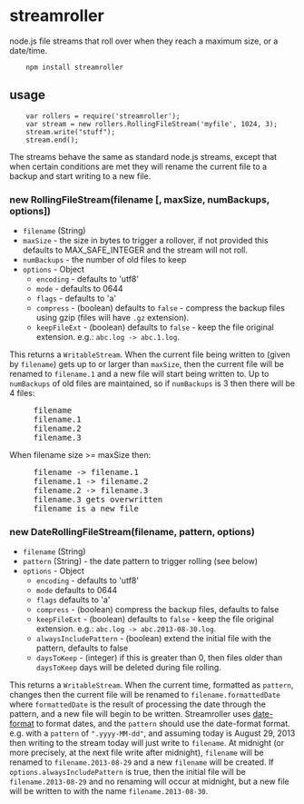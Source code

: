 streamroller
============

node.js file streams that roll over when they reach a maximum size, or a date/time.

        npm install streamroller

## usage

        var rollers = require('streamroller');
        var stream = new rollers.RollingFileStream('myfile', 1024, 3);
        stream.write("stuff");
        stream.end();

The streams behave the same as standard node.js streams, except that when certain conditions are met they will rename the current file to a backup and start writing to a new file.

### new RollingFileStream(filename [, maxSize, numBackups, options])
* `filename` (String)
* `maxSize` - the size in bytes to trigger a rollover, if not provided this defaults to MAX_SAFE_INTEGER and the stream will not roll.
* `numBackups` - the number of old files to keep
* `options` - Object
  * `encoding` - defaults to 'utf8'
  * `mode` - defaults to 0644
  * `flags` - defaults to 'a'
  * `compress` - (boolean) defaults to `false` - compress the backup files using gzip (files will have `.gz` extension).
  * `keepFileExt` - (boolean) defaults to `false` - keep the file original extension. e.g.: `abc.log -> abc.1.log`.

This returns a `WritableStream`. When the current file being written to (given by `filename`) gets up to or larger than `maxSize`, then the current file will be renamed to `filename.1` and a new file will start being written to. Up to `numBackups` of old files are maintained, so if `numBackups` is 3 then there will be 4 files:
<pre>
     filename
     filename.1
     filename.2
     filename.3
</pre>
When filename size >= maxSize then:
<pre>
     filename -> filename.1
     filename.1 -> filename.2
     filename.2 -> filename.3
     filename.3 gets overwritten
     filename is a new file
</pre>

### new DateRollingFileStream(filename, pattern, options)
* `filename` (String)
* `pattern` (String) - the date pattern to trigger rolling (see below)
* `options` - Object
	* `encoding` - defaults to 'utf8'
	* `mode` defaults to 0644
	* `flags` defaults to 'a'
    * `compress` - (boolean) compress the backup files, defaults to false
    * `keepFileExt` - (boolean) defaults to `false` - keep the file original extension. e.g.: `abc.log -> abc.2013-08-30.log`.
	* `alwaysIncludePattern` - (boolean) extend the initial file with the pattern, defaults to false
  * `daysToKeep` - (integer) if this is greater than 0, then files older than `daysToKeep` days will be deleted during file rolling.


This returns a `WritableStream`. When the current time, formatted as `pattern`, changes then the current file will be renamed to `filename.formattedDate` where `formattedDate` is the result of processing the date through the pattern, and a new file will begin to be written. Streamroller uses [date-format](http://github.com/nomiddlename/date-format) to format dates, and the `pattern` should use the date-format format. e.g. with a `pattern` of `".yyyy-MM-dd"`, and assuming today is August 29, 2013 then writing to the stream today will just write to `filename`. At midnight (or more precisely, at the next file write after midnight), `filename` will be renamed to `filename.2013-08-29` and a new `filename` will be created. If `options.alwaysIncludePattern` is true, then the initial file will be `filename.2013-08-29` and no renaming will occur at midnight, but a new file will be written to with the name `filename.2013-08-30`.
